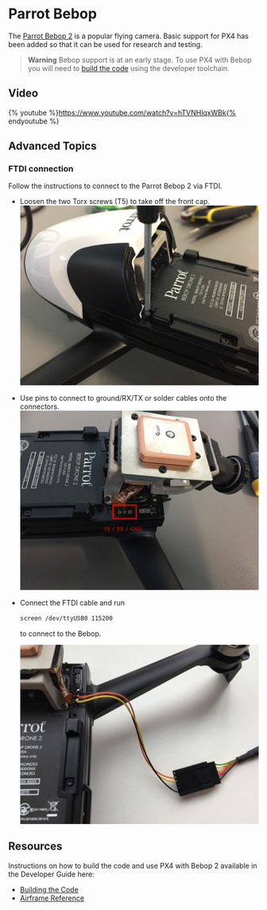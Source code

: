 # Parrot Bebop

The [Parrot Bebop 2](http://global.parrot.com/au/products/bebop2/) is a popular flying camera. Basic support for PX4 has been added so that it can be used for research and testing.

> **Warning** Bebop support is at an early stage. To use PX4 with Bebop you will need to [build the code](https://dev.px4.io/en/setup/building_px4.html#parrot-bebop) using the developer toolchain.


## Video

{% youtube %}https://www.youtube.com/watch?v=hTVNHlqxWBk{% endyoutube %}


## Advanced Topics

### FTDI connection
Follow the instructions to connect to the Parrot Bebop 2 via FTDI.
* Loosen the two Torx screws (T5) to take off the front cap.
  ![bebop_torx](../../assets/hardware/bebop/bebop_torx.jpg)
* Use pins to connect to ground/RX/TX or solder cables onto the connectors.
  ![bebop_serial](../../assets/hardware/bebop/bebop_serial.jpg)
* Connect the FTDI cable and run
  ```sh
  screen /dev/ttyUSB0 115200
  ```
  to connect to the Bebop.
  
  ![bebop_ftdi](../../assets/hardware/bebop/bebop_ftdi.jpg)


## Resources

Instructions on how to build the code and use PX4 with Bebop 2 available in the Developer Guide here: 

* [Building the Code](https://dev.px4.io/en/setup/building_px4.html#parrot-bebop)
* [Airframe Reference](../airframes/airframe_reference.md#copter_quadrotor_x_parrot_bebop_frame)
